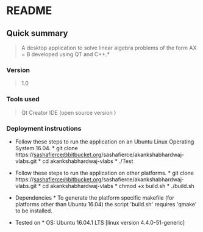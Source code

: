 # README #

## Quick summary ##
> A desktop application to solve linear algebra problems of the form AX = B developed using QT and C++.*
### Version ###
> 1.0
### Tools used 
> Qt Creator IDE (open source version )

### Deployment instructions ###

* Follow these steps to run the application on an Ubuntu Linux Operating System
16.04.
      * git clone https://sashafierce@bitbucket.org/sashafierce/akankshabhardwaj-vlabs.git
      * cd akankshabhardwaj-vlabs
      * ./Test

* Follow these steps to run the application on other platforms.
      * git clone https://sashafierce@bitbucket.org/sashafierce/akankshabhardwaj-vlabs.git
      * cd akankshabhardwaj-vlabs
      * chmod +x build.sh
      * ./build.sh
* Dependencies 
      * To generate the platform specific makefile (for platforms other than Ubuntu 16.04) the script 'build.sh' requires 'qmake' to be installed.



* Tested on 
       * OS: Ubuntu 16.04.1 LTS [linux version 4.4.0-51-generic]